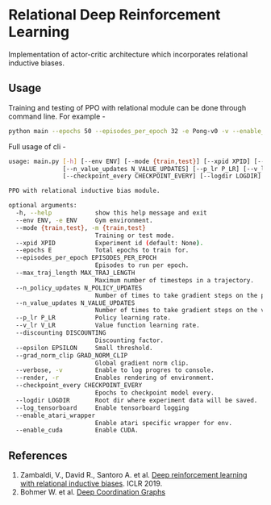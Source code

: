 # Relational Deep Reinforcement Learning

Implementation of actor-critic architecture which incorporates relational inductive biases.

## Usage

Training and testing of PPO with relational module can be done through command line. For example -

```bash
python main --epochs 50 --episodes_per_epoch 32 -e Pong-v0 -v --enable_atari_wrapper  --enable_cuda
```

Full usage of cli -

```bash
usage: main.py [-h] [--env ENV] [--mode {train,test}] [--xpid XPID] [--epochs E] [--episodes_per_epoch EPISODES_PER_EPOCH] [--max_traj_length MAX_TRAJ_LENGTH] [--n_policy_updates N_POLICY_UPDATES]
               [--n_value_updates N_VALUE_UPDATES] [--p_lr P_LR] [--v_lr V_LR] [--discounting DISCOUNTING] [--epsilon EPSILON] [--grad_norm_clip GRAD_NORM_CLIP] [--verbose] [--render]
               [--checkpoint_every CHECKPOINT_EVERY] [--logdir LOGDIR] [--log_tensorboard] [--enable_atari_wrapper] [--enable_cuda]

PPO with relational inductive bias module.

optional arguments:
  -h, --help            show this help message and exit
  --env ENV, -e ENV     Gym environment.
  --mode {train,test}, -m {train,test}
                        Training or test mode.
  --xpid XPID           Experiment id (default: None).
  --epochs E            Total epochs to train for.
  --episodes_per_epoch EPISODES_PER_EPOCH
                        Episodes to run per epoch.
  --max_traj_length MAX_TRAJ_LENGTH
                        Maximum number of timesteps in a trajectory.
  --n_policy_updates N_POLICY_UPDATES
                        Number of times to take gradient steps on the policy each update.
  --n_value_updates N_VALUE_UPDATES
                        Number of times to take gradient steps on the value function each update.
  --p_lr P_LR           Policy learning rate.
  --v_lr V_LR           Value function learning rate.
  --discounting DISCOUNTING
                        Discounting factor.
  --epsilon EPSILON     Small threshold.
  --grad_norm_clip GRAD_NORM_CLIP
                        Global gradient norm clip.
  --verbose, -v         Enable to log progres to console.
  --render, -r          Enables rendering of environment.
  --checkpoint_every CHECKPOINT_EVERY
                        Epochs to checkpoint model every.
  --logdir LOGDIR       Root dir where experiment data will be saved.
  --log_tensorboard     Enable tensorboard logging
  --enable_atari_wrapper
                        Enable atari specific wrapper for env.
  --enable_cuda         Enable CUDA.
```

## References

1. Zambaldi, V., David R., Santoro A. et al. [Deep reinforcement learning with relational inductive biases](https://openreview.net/pdf?id=HkxaFoC9KQ). ICLR 2019.
2. Bohmer W. et al. [Deep Coordination Graphs](https://arxiv.org/abs/1910.00091)
